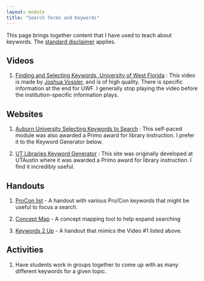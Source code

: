 ```yaml
---
layout: module
title: "Search Terms and Keywords"
---
```

This page brings together content that I have used to teach about keywords. The [standard disclaimer](/disclaimer.html) applies.

Videos
---
1. [Finding and Selecting Keywords, University of West Florida](https://video.lib.uwf.edu/video_player/play.php?ok&width=1440&height=699&security=unrestricted&res=720&course=research_tutorials&video=selecting_and_using_keywords)
: This video is made by [Joshua Vossler](http://joshuavossler.com/), and is of high quality. There is specific information at the end for UWF. I generally stop playing the video before the institution-specific information plays.


Websites
---
1. [Auburn University Selecting Keywords to Search](https://www.lib.auburn.edu/aubieasks/tutorials/keywords/#/)
: This self-paced module was also awarded a Primo award for library instruction. I prefer it to the Keyword Generator below.

2. [UT Libraries Keyword Generator](https://apps.lib.utexas.edu/apps/libraries/key/nlogon/)
: This site was originally developed at UTAustin where it was awarded a Primo award for library instruction. I find it incredibly useful.


Handouts
---
1. [ProCon list](files/ProCon.docx) - A handout with various Pro/Con keywords that might be useful to focus a search.

2. [Concept Map](files/ConceptMap.pdf) - A concept mapping tool to help expand searching

3. [Keywords 2 Up](files/Vossler_Keywords_2up.pdf) - A handout that mimics the Video #1 listed above.


Activities
---
1. Have students work in groups together to come up with as many different keywords for a given topic.
